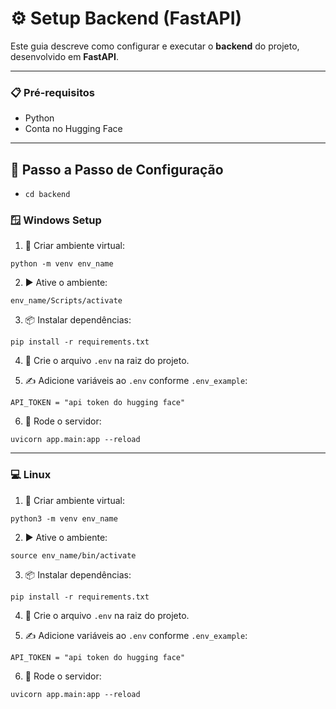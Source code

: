 # ⚙️ Setup Backend (FastAPI)

Este guia descreve como configurar e executar o **backend** do projeto, desenvolvido em **FastAPI**.

---

### 📋 Pré-requisitos

- Python
- Conta no Hugging Face

---

## 🧠 Passo a Passo de Configuração

- ``cd backend``

### 🪟 Windows Setup

1. 🔧 Criar ambiente virtual:  

`` python -m venv env_name ``

2. ▶️ Ative o ambiente:

`` env_name/Scripts/activate ``

3. 📦 Instalar dependências: 

`` pip install -r requirements.txt ``

4. 📄 Crie o arquivo `.env` na raiz do projeto.

5. ✍️ Adicione variáveis ​​ao `.env` conforme `.env_example`:

`` API_TOKEN = "api token do hugging face" ``

6. 🚀 Rode o servidor:
  
`` uvicorn app.main:app --reload ``

---

### 💻 Linux

1. 🔧 Criar ambiente virtual: 
  
`` python3 -m venv env_name ``

2. ▶️ Ative o ambiente:

`` source env_name/bin/activate ``

3. 📦 Instalar dependências:

`` pip install -r requirements.txt ``

4. 📄 Crie o arquivo `.env` na raiz do projeto.

5. ✍️ Adicione variáveis ​​ao `.env` conforme `.env_example`: 

`` API_TOKEN = "api token do hugging face" ``  

6. 🚀 Rode o servidor: 

`` uvicorn app.main:app --reload ``